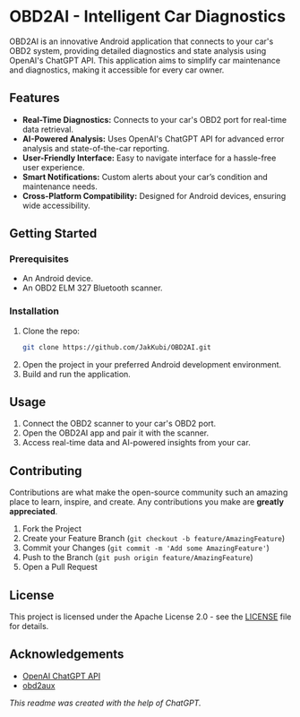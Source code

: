 
# OBD2AI - Intelligent Car Diagnostics

OBD2AI is an innovative Android application that connects to your car's OBD2 system, providing detailed diagnostics and state analysis using OpenAI's ChatGPT API. This application aims to simplify car maintenance and diagnostics, making it accessible for every car owner.

## Features

- **Real-Time Diagnostics:** Connects to your car's OBD2 port for real-time data retrieval.
- **AI-Powered Analysis:** Uses OpenAI's ChatGPT API for advanced error analysis and state-of-the-car reporting.
- **User-Friendly Interface:** Easy to navigate interface for a hassle-free user experience.
- **Smart Notifications:** Custom alerts about your car’s condition and maintenance needs.
- **Cross-Platform Compatibility:** Designed for Android devices, ensuring wide accessibility.

## Getting Started

### Prerequisites

- An Android device.
- An OBD2 ELM 327 Bluetooth scanner.

### Installation

1. Clone the repo:
   ```bash
   git clone https://github.com/JakKubi/OBD2AI.git
   ```
2. Open the project in your preferred Android development environment.
3. Build and run the application.

## Usage

1. Connect the OBD2 scanner to your car's OBD2 port.
2. Open the OBD2AI app and pair it with the scanner.
3. Access real-time data and AI-powered insights from your car.

## Contributing

Contributions are what make the open-source community such an amazing place to learn, inspire, and create. Any contributions you make are **greatly appreciated**.

1. Fork the Project
2. Create your Feature Branch (`git checkout -b feature/AmazingFeature`)
3. Commit your Changes (`git commit -m 'Add some AmazingFeature'`)
4. Push to the Branch (`git push origin feature/AmazingFeature`)
5. Open a Pull Request

## License

This project is licensed under the Apache License 2.0 - see the [LICENSE](https://github.com/JaKuBisz/OBD2AI/blob/main/LICENSE) file for details.

## Acknowledgements

- [OpenAI ChatGPT API](https://openai.com/api/)
- [obd2aux](https://github.com/JuanJoseMoralesC/obd2aux)

*This readme was created with the help of ChatGPT.* 

